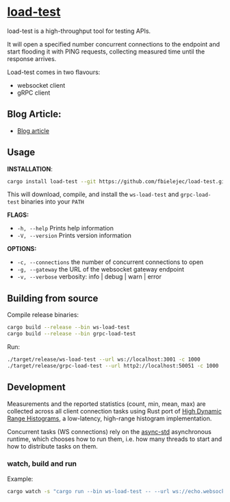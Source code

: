 # [load-test](https://github.com/fbielejec/ws-load-test)

load-test is a high-throughput tool for testing APIs.

It will open a specified number concurrent connections to the endpoint and start flooding it with PING requests, collecting measured time until the response arrives.

Load-test comes in two flavours:
- websocket client
- gRPC client

## Blog Article:

* [Blog article](https://www.blog.nodrama.io/rust-websocket/)


## Usage

**INSTALLATION**:
```bash
cargo install load-test --git https://github.com/fbielejec/load-test.git
```
This will download, compile, and install the `ws-load-test` and `grpc-load-test` binaries into your `PATH`

**FLAGS:**
- `-h, --help`      Prints help information
- `-V, --version`   Prints version information

**OPTIONS:**
- `-c, --connections`   the number of concurrent connections to open
- `-g, --gateway`       the URL of the websocket gateway endpoint
- `-v, --verbose`       verbosity: info | debug | warn | error

## Building from source

Compile release binaries:

```bash
cargo build --release --bin ws-load-test
cargo build --release --bin grpc-load-test
```

Run:

```bash
./target/release/ws-load-test --url ws://localhost:3001 -c 1000
./target/release/grpc-load-test --url http2://localhost:50051 -c 1000
```

## Development

Measurements and the reported statistics (count, min, mean, max) are collected across all client connection tasks using Rust port of
[High Dynamic Range Histograms](https://github.com/HdrHistogram/HdrHistogram_rust), a low-latency, high-range histogram implementation.

Concurrent tasks (WS connections) rely on the [async-std](https://github.com/async-rs/async-std) asynchronous runtime, which chooses how to run them, i.e. how many threads to start and how to distribute tasks on them.

### watch, build and run

Example:

```bash
cargo watch -s "cargo run --bin ws-load-test -- --url ws://echo.websocket.org -v info -c 10"
```
